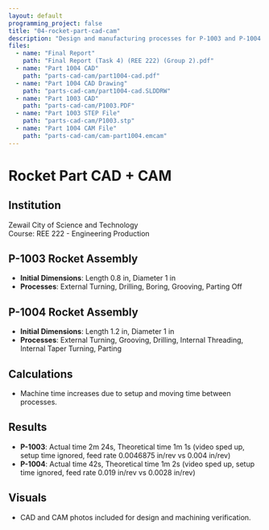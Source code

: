 ```yaml
---
layout: default
programming_project: false
title: "04-rocket-part-cad-cam"
description: "Design and manufacturing processes for P-1003 and P-1004 Rocket Assemblies using external turning, drilling, boring, grooving, threading, and parting off.   "
files:
  - name: "Final Report"
    path: "Final Report (Task 4) (REE 222) (Group 2).pdf"
  - name: "Part 1004 CAD"
    path: "parts-cad-cam/part1004-cad.pdf"
  - name: "Part 1004 CAD Drawing"
    path: "parts-cad-cam/part1004-cad.SLDDRW"
  - name: "Part 1003 CAD"
    path: "parts-cad-cam/P1003.PDF"
  - name: "Part 1003 STEP File"
    path: "parts-cad-cam/P1003.stp"
  - name: "Part 1004 CAM File"
    path: "parts-cad-cam/cam-part1004.emcam"
---
```

# Rocket Part CAD + CAM

## Institution
Zewail City of Science and Technology  
Course: REE 222 - Engineering Production

## P-1003 Rocket Assembly
- **Initial Dimensions**: Length 0.8 in, Diameter 1 in
- **Processes**: External Turning, Drilling, Boring, Grooving, Parting Off

## P-1004 Rocket Assembly
- **Initial Dimensions**: Length 1.2 in, Diameter 1 in
- **Processes**: External Turning, Grooving, Drilling, Internal Threading, Internal Taper Turning, Parting

## Calculations
- Machine time increases due to setup and moving time between processes.

## Results
- **P-1003**: Actual time 2m 24s, Theoretical time 1m 1s (video sped up, setup time ignored, feed rate 0.0046875 in/rev vs 0.004 in/rev)
- **P-1004**: Actual time 42s, Theoretical time 1m 2s (video sped up, setup time ignored, feed rate 0.019 in/rev vs 0.0028 in/rev)

## Visuals
- CAD and CAM photos included for design and machining verification.


